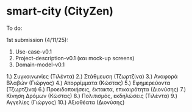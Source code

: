 # smart-city (CityZen)
To do:

  1st submission (4/11/25):
  1. Use-case-v0.1
  2. Project-description-v0.1 (και mock-up screens)
  3. Domain-model-v0.1

1.) Συγκοινωνίες (Τιλέντα)
2.) Στάθμευση (Τζωρτζίνα)
3.) Αναφορά Βλαβών (Γιώργος)
4.) Απορρίμματα (Κώστας)
5.) Εφημερεύοντα (Τζωρτζίνα)
6.) Προειδοποιήσεις, έκτακτα, επικαιρότητα (Διονύσης)
7.) Κίνηση Δρόμων (Κώστας)
8.) Πολιτισμός, εκδηλώσεις (Τιλέντα)
9.) Αγγελίες (Γιώργος)
10.) Αξιοθέατα (Διονύσης)
